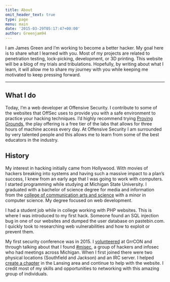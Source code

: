 ```yaml
---
title: About
omit_header_text: true
type: page
menu: main
date: '2015-03-29T05:17:47+00:00'
author: Greenjam94
---
```


I am James Green and I’m working to become a better hacker. My goal here is to share what I learned with you. Most of my projects are related to penetration testing, lock-picking, development, or 3D printing. This website will be a blog of my trials and tribulations. Hopefully, by writing about what I learn, it will allow me to share my journey with you while keeping me motivated to keep pressing forward.

- - - - - -

## What I do

Today, I’m a web developer at Offensive Security. I contribute to some of the websites that OffSec uses to provide you with a safe environment to practice your hacking techniques. I’d highly recommend trying [Proving Grounds](https://portal.offensive-security.com), the play offering is a free tier of the labs that allows for three hours of machine access every day. At Offensive Security I am surrounded by very talented people and this allows me to learn from some of the best educators in the industry.

## History

My interest in hacking initially came from Hollywood. With movies of hackers breaking into systems and having such a massive impact to a plan’s success, I knew from an early age that I was going to work with computers. I started programming while studying at Michigan State University. I graduated with a bachelor of science degree for media and information from the [college of communication arts and science](http://cas.msu.edu/) with a minor in computer science. My degree focused on web development.  
  
I had a student job while in college working with PHP websites. This is where I was introduced to my first hack. Someone found an SQL injection bug in one of our websites and dumped the user database on pastebin.com. I quickly took to researching web vulnerabilities and how to exploit or prevent them.

My first security conference was in 2015. I [volunteered](https://www.hackerunder.dev/grrcon-2015/) at GrrCON and through talking about that I found [\#misec](https://misec.us), a group of hackers and infosec who had meetings across Michigan. When I first joined there were two physical locations (Southfield and Jackson) and an IRC server. I helped [create a chapter](https://www.hackerunder.dev/2016-in-review/) in the Lansing area and continue to help with the website. I credit most of my skills and opportunities to networking with this amazing group of individuals.